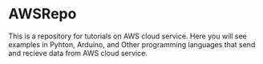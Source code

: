 # AWSRepo
This is a repository for tutorials on AWS cloud service. Here you will see examples in Pyhton, Arduino, and Other programming languages that send and recieve data from AWS cloud service.
